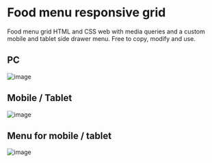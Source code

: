 # Food menu responsive grid

Food menu grid HTML and CSS web with media queries and a custom mobile and tablet side drawer menu. Free to copy, modify and use.

## PC
![image](https://github.com/davidtheweb-dev/food-menu/assets/71373942/966734e2-2c3f-469c-8052-cf2d729481f8)

## Mobile / Tablet
![image](https://github.com/davidtheweb-dev/food-menu/assets/71373942/3e14ea61-d2c8-49ac-99c3-d8d9ceeb43e3)

## Menu for mobile / tablet
![image](https://github.com/davidtheweb-dev/food-menu/assets/71373942/9e68afd8-4f2f-4561-8c5d-9e3b34dc5e87)
